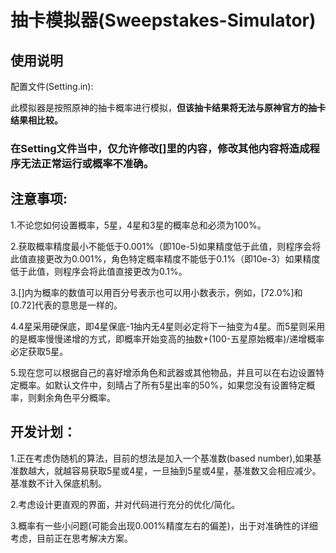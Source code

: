 # 抽卡模拟器(Sweepstakes-Simulator)

## 使用说明

配置文件(Setting.in):

此模拟器是按照原神的抽卡概率进行模拟，**但该抽卡结果将无法与原神官方的抽卡结果相比较。**

### 在Setting文件当中，仅允许修改[]里的内容，修改其他内容将造成程序无法正常运行或概率不准确。

## 注意事项:

1.不论您如何设置概率，5星，4星和3星的概率总和必须为100%。

2.获取概率精度最小不能低于0.001%（即10e-5)如果精度低于此值，则程序会将此值直接更改为0.001%，角色特定概率精度不能低于0.1%（即10e-3）如果精度低于此值，则程序会将此值直接更改为0.1%。

3.[]内为概率的数值可以用百分号表示也可以用小数表示，例如，[72.0%]和[0.72]代表的意思是一样的。

4.4星采用硬保底，即4星保底-1抽内无4星则必定将下一抽变为4星。而5星则采用的是概率慢慢递增的方式，即概率开始变高的抽数+(100-五星原始概率)/递增概率必定获取5星。

5.现在您可以根据自己的喜好增添角色和武器或其他物品，并且可以在右边设置特定概率。如默认文件中，刻晴占了所有5星出率的50%，如果您没有设置特定概率，则剩余角色平分概率。

## 开发计划：

1.正在考虑伪随机的算法，目前的想法是加入一个基准数(based number),如果基准数越大，就越容易获取5星或4星，一旦抽到5星或4星，基准数又会相应减少。基准数不计入保底机制。

2.考虑设计更直观的界面，并对代码进行充分的优化/简化。

3.概率有一些小问题(可能会出现0.001%精度左右的偏差)，出于对准确性的详细考虑，目前正在思考解决方案。
